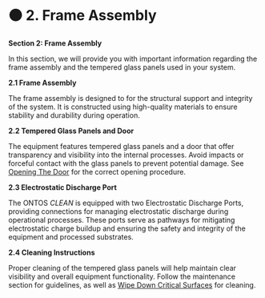# 🟤 2. Frame Assembly

**Section 2: Frame Assembly**&#x20;

In this section, we will provide you with important information regarding the frame assembly and the tempered glass panels used in your system.&#x20;

**2.1 Frame Assembly**

The frame assembly is designed to for the structural support and integrity of the system. It is constructed using high-quality materials to ensure stability and durability during operation.

**2.2 Tempered Glass Panels and Door**

The equipment features tempered glass panels and a door that offer transparency and visibility into the internal processes. Avoid impacts or forceful contact with the glass panels to prevent potential damage. See [Opening The Door](../../machine-operation/opening-the-door.md) for the correct opening procedure.

**2.3 Electrostatic Discharge Port**

The ONTOS _CLEAN_ is equipped with two Electrostatic Discharge Ports, providing connections for managing electrostatic discharge during operational processes. These ports serve as pathways for mitigating electrostatic charge buildup and ensuring the safety and integrity of the equipment and processed substrates.

**2.4 Cleaning Instructions**

Proper cleaning of the tempered glass panels will help maintain clear visibility and overall equipment functionality. Follow the maintenance section for guidelines, as well as [Wipe Down Critical Surfaces](broken-reference) for cleaning.

